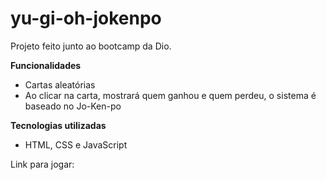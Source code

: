 # yu-gi-oh-jokenpo
Projeto feito junto ao bootcamp da Dio.

<strong>Funcionalidades</strong>
<ul>
    <li>Cartas aleatórias</li>
    <li>Ao clicar na carta, mostrará quem ganhou e quem perdeu, o sistema é baseado no Jo-Ken-po</li>
</ul>

<strong>Tecnologias utilizadas</strong>
<ul>
    <li>HTML, CSS e JavaScript</li>
</ul>

Link para jogar: 
